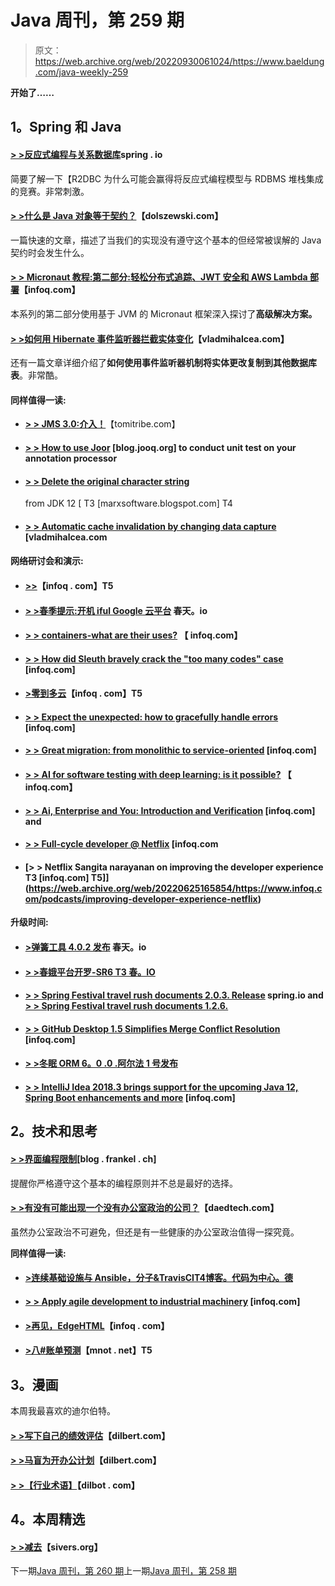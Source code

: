 # Java 周刊，第 259 期

> 原文：<https://web.archive.org/web/20220930061024/https://www.baeldung.com/java-weekly-259>

**开始了……**

## **1。Spring 和 Java**

#### [**> >反应式编程与关系数据库**](https://web.archive.org/web/20220625165854/https://spring.io/blog/2018/12/07/reactive-programming-and-relational-databases)spring . io

简要了解一下【R2DBC 为什么可能会赢得将反应式编程模型与 RDBMS 堆栈集成的竞赛。非常刺激。

#### [**> >什么是 Java 对象等于契约？**](https://web.archive.org/web/20220625165854/http://dolszewski.com/java/java-object-equals-contract/)【dolszewski.com】

一篇快速的文章，描述了当我们的实现没有遵守这个基本的但经常被误解的 Java 契约时会发生什么。

#### [**> > Micronaut 教程:第二部分:轻松分布式追踪、JWT 安全和 AWS Lambda 部署**](https://web.archive.org/web/20220625165854/https://www.infoq.com/articles/micronaut-tracing-security-serverless)【infoq.com】

本系列的第二部分使用基于 JVM 的 Micronaut 框架深入探讨了**高级解决方案。**

#### [**> >如何用 Hibernate 事件监听器拦截实体变化**](https://web.archive.org/web/20220625165854/https://vladmihalcea.com/hibernate-event-listeners/)【vladmihalcea.com】

还有一篇文章详细介绍了**如何使用事件监听器机制将实体更改复制到其他数据库表**。非常酷。

#### **同样值得一读:**

*   [**> > JMS 3.0:介入！**](https://web.archive.org/web/20220625165854/https://www.tomitribe.com/blog/jms-3-0-get-involved/)【tomitribe.com】
*   #### [**> > How to use Joor**](https://web.archive.org/web/20220625165854/https://blog.jooq.org/2018/12/07/how-to-unit-test-your-annotation-processor-using-joor/) [blog.jooq.org] to conduct unit test on your annotation processor

*   #### [**> > Delete the original character string**](https://web.archive.org/web/20220625165854/https://marxsoftware.blogspot.com/2018/12/jdk12-dropping-raw-string-literals.html)

    from JDK 12 [ T3 [marxsoftware.blogspot.com] T4
*   #### [**> > Automatic cache invalidation by changing data capture**](https://web.archive.org/web/20220625165854/https://debezium.io/blog/2018/12/05/automating-cache-invalidation-with-change-data-capture/) [vladmihalcea.com

#### **网络研讨会和演示:**

*   #### [**>>**](https://web.archive.org/web/20220625165854/https://www.infoq.com/presentations/test-spring-apps-services)【infoq . com】T5

*   #### [**> >春季提示:开机 iful Google 云平台**](https://web.archive.org/web/20220625165854/https://spring.io/blog/2018/12/12/spring-tips-bootiful-google-cloud-platform) 春天。io

*   #### **[> > containers-what are their uses?](https://web.archive.org/web/20220625165854/https://www.infoq.com/presentations/containers-net)** 【 infoq.com】

*   #### [**> > How did Sleuth bravely crack the "too many codes" case**](https://web.archive.org/web/20220625165854/https://www.infoq.com/presentations/spring-sleuth-brave) [infoq.com]

*   #### [**>零到多云**](https://web.archive.org/web/20220625165854/https://www.infoq.com/presentations/spring-cloud-pipelines-spinnaker)【infoq . com】T5

*   #### [**> > Expect the unexpected: how to gracefully handle errors**](https://web.archive.org/web/20220625165854/https://www.infoq.com/presentations/handling-error-circuit-breaker) [infoq.com]

*   #### [**> > Great migration: from monolithic to service-oriented**](https://web.archive.org/web/20220625165854/https://www.infoq.com/presentations/airbnb-soa-migration) [infoq.com]

*   #### [**> > AI for software testing with deep learning: is it possible?**](https://web.archive.org/web/20220625165854/https://www.infoq.com/presentations/software-testing-deep-learning) 【 infoq.com】

*   #### [**> > Ai, Enterprise and You: Introduction and Verification**](https://web.archive.org/web/20220625165854/https://www.infoq.com/presentations/ai-primer-enterprise) [infoq.com] and

*   #### [**> > Full-cycle developer @ Netflix**](https://web.archive.org/web/20220625165854/https://www.infoq.com/presentations/netflix-devops) [infoq.com

*   #### [**> > Netflix Sangita narayanan on improving the developer experience** T3 [infoq.com] T5]](https://web.archive.org/web/20220625165854/https://www.infoq.com/podcasts/improving-developer-experience-netflix)

**升级时间:**

*   #### [**>弹簧工具 4.0.2 发布**](https://web.archive.org/web/20220625165854/https://spring.io/blog/2018/12/05/spring-tools-4-0-2-released) 春天。io

*   #### [**> >春娥平台开罗-SR6** T3 春。IO](https://web.archive.org/web/20220625165854/https://spring.io/blog/2018/12/06/spring-io-platform-cairo-sr6)

*   #### **[> > Spring Festival travel rush documents 2.0.3\. Release](https://web.archive.org/web/20220625165854/https://spring.io/blog/2018/12/10/spring-rest-docs-2-0-3-release)** spring.io and **[> > Spring Festival travel rush documents 1.2.6.](https://web.archive.org/web/20220625165854/https://spring.io/blog/2018/12/10/spring-rest-docs-1-2-6-release)**

*   #### [**> > GitHub Desktop 1.5 Simplifies Merge Conflict Resolution**](https://web.archive.org/web/20220625165854/https://www.infoq.com/news/2018/12/github-desktop-1.5-released) [infoq.com]

*   #### [**> >冬眠 ORM 6。0 .0 .阿尔法 1 号发布**](https://web.archive.org/web/20220625165854/http://in.relation.to/2018/12/06/hibernate-orm-600-alpha1-out/)

*   #### [**> > IntelliJ Idea 2018.3 brings support for the upcoming Java 12, Spring Boot enhancements and more**](https://web.archive.org/web/20220625165854/https://www.infoq.com/news/2018/12/intellij-idea-2018.3) [infoq.com]

## **2。技术和思考**

#### [**> >界面编程限制**](https://web.archive.org/web/20220625165854/https://blog.frankel.ch/limits-programming-interface/)[blog . frankel . ch]

提醒你严格遵守这个基本的编程原则并不总是最好的选择。

#### [**> >有没有可能出现一个没有办公室政治的公司？**](https://web.archive.org/web/20220625165854/https://daedtech.com/company-no-office-politics/)【daedtech.com】

虽然办公室政治不可避免，但还是有一些健康的办公室政治值得一探究竟。

**同样值得一读:**

*   #### [**>连续基础设施与 Ansible，分子&TravisCI**T4博客。代码为中心。德](https://web.archive.org/web/20220625165854/https://blog.codecentric.de/en/2018/12/continuous-infrastructure-ansible-molecule-travisci/)

*   #### **[> > Apply agile development to industrial machinery](https://web.archive.org/web/20220625165854/https://www.infoq.com/articles/agile-developing-industrial-machinery)** [infoq.com]

*   #### **[>再见，EdgeHTML](https://web.archive.org/web/20220625165854/https://blog.mozilla.org/blog/2018/12/06/goodbye-edge/)**【infoq . com】

*   #### [**>八#账单预测**](https://web.archive.org/web/20220625165854/https://www.mnot.net/blog/2018/12/06/predictions)【mnot . net】T5

## **3。漫画**

本周我最喜欢的迪尔伯特。

#### [**> >写下自己的绩效评估**](https://web.archive.org/web/20220625165854/https://dilbert.com/strip/2018-12-12)【dilbert.com】

#### [**> >马盲为开办公计划**](https://web.archive.org/web/20220625165854/https://dilbert.com/strip/2018-12-08)【dilbert.com】

#### [**> >【行业术语】**](https://web.archive.org/web/20220625165854/https://dilbert.com/strip/2018-12-06)【dilbot . com】

## **4。本周精选**

#### **[> >减去](https://web.archive.org/web/20220625165854/https://sivers.org/subtract)**【sivers.org】

下一期[Java 周刊，第 260 期](/web/20220625165854/https://www.baeldung.com/java-weekly-260)上一期[Java 周刊，第 258 期](/web/20220625165854/https://www.baeldung.com/java-weekly-258)